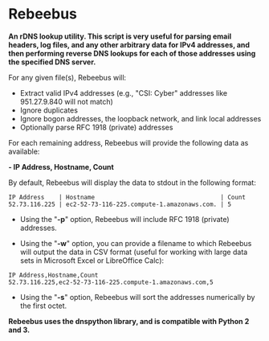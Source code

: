 # Rebeebus
**An rDNS lookup utility. This script is very useful for parsing email headers, log files, and any other arbitrary data for IPv4 addresses, and then performing reverse DNS lookups for each of those addresses using the specified DNS server.**

For any given file(s), Rebeebus will:

- Extract valid IPv4 addresses (e.g., "CSI: Cyber" addresses like 951.27.9.840 will not match)
- Ignore duplicates
- Ignore bogon addresses, the loopback network, and link local addresses
- Optionally parse RFC 1918 (private) addresses

For each remaining address, Rebeebus will provide the following data as available:

**- IP Address, Hostname, Count**

By default, Rebeebus will display the data to stdout in the following format:

```
IP Address    | Hostname                                   | Count
52.73.116.225 | ec2-52-73-116-225.compute-1.amazonaws.com. | 5
```

- Using the "**-p**" option, Rebeebus will include RFC 1918 (private) addresses.

- Using the "**-w**" option, you can provide a filename to which Rebeebus will output the data in CSV format (useful for working with large data sets in Microsoft Excel or LibreOffice Calc):

```
IP Address,Hostname,Count
52.73.116.225,ec2-52-73-116-225.compute-1.amazonaws.com,5
```

- Using the "**-s**" option, Rebeebus will sort the addresses numerically by the first octet.

**Rebeebus uses the dnspython library, and is compatible with Python 2 and 3.**
